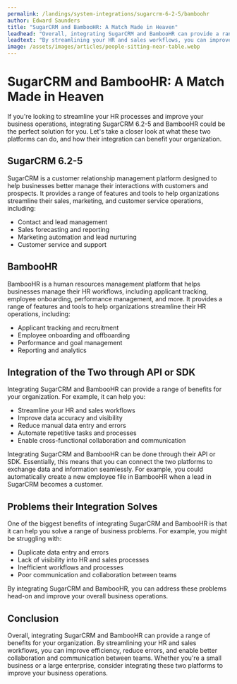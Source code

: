 ```yaml
---
permalink: /landings/system-integrations/sugarcrm-6-2-5/bamboohr
author: Edward Saunders
title: "SugarCRM and BambooHR: A Match Made in Heaven"
leadhead: "Overall, integrating SugarCRM and BambooHR can provide a range of benefits for your organization"
leadtext: "By streamlining your HR and sales workflows, you can improve efficiency, reduce errors, and enable better collaboration and communication between teams. Whether you're a small business or a large enterprise, consider integrating these two platforms to improve your business operations."
image: /assets/images/articles/people-sitting-near-table.webp
---
```

<div class="arttext">	<h1>SugarCRM and BambooHR: A Match Made in Heaven</h1>
	<p>If you're looking to streamline your HR processes and improve your business operations, integrating SugarCRM 6.2-5 and BambooHR could be the perfect solution for you. Let's take a closer look at what these two platforms can do, and how their integration can benefit your organization.</p>
	<h2>SugarCRM 6.2-5</h2>
	<p>SugarCRM is a customer relationship management platform designed to help businesses better manage their interactions with customers and prospects. It provides a range of features and tools to help organizations streamline their sales, marketing, and customer service operations, including:</p>
	<ul>
		<li>Contact and lead management</li>
		<li>Sales forecasting and reporting</li>
		<li>Marketing automation and lead nurturing</li>
		<li>Customer service and support</li>
	</ul>
	<h2>BambooHR</h2>
	<p>BambooHR is a human resources management platform that helps businesses manage their HR workflows, including applicant tracking, employee onboarding, performance management, and more. It provides a range of features and tools to help organizations streamline their HR operations, including:</p>
	<ul>
		<li>Applicant tracking and recruitment</li>
		<li>Employee onboarding and offboarding</li>
		<li>Performance and goal management</li>
		<li>Reporting and analytics</li>
	</ul>
	<h2>Integration of the Two through API or SDK</h2>
	<p>Integrating SugarCRM and BambooHR can provide a range of benefits for your organization. For example, it can help you:</p>
	<ul>
		<li>Streamline your HR and sales workflows</li>
		<li>Improve data accuracy and visibility</li>
		<li>Reduce manual data entry and errors</li>
		<li>Automate repetitive tasks and processes</li>
		<li>Enable cross-functional collaboration and communication</li>
	</ul>
	<p>Integrating SugarCRM and BambooHR can be done through their API or SDK. Essentially, this means that you can connect the two platforms to exchange data and information seamlessly. For example, you could automatically create a new employee file in BambooHR when a lead in SugarCRM becomes a customer.</p>
	<h2>Problems their Integration Solves</h2>
	<p>One of the biggest benefits of integrating SugarCRM and BambooHR is that it can help you solve a range of business problems. For example, you might be struggling with:</p>
	<ul>
		<li>Duplicate data entry and errors</li>
		<li>Lack of visibility into HR and sales processes</li>
		<li>Inefficient workflows and processes</li>
		<li>Poor communication and collaboration between teams</li>
	</ul>
	<p>By integrating SugarCRM and BambooHR, you can address these problems head-on and improve your overall business operations.</p>
	<h2>Conclusion</h2>
	<p>Overall, integrating SugarCRM and BambooHR can provide a range of benefits for your organization. By streamlining your HR and sales workflows, you can improve efficiency, reduce errors, and enable better collaboration and communication between teams. Whether you're a small business or a large enterprise, consider integrating these two platforms to improve your business operations.</p>
</div>